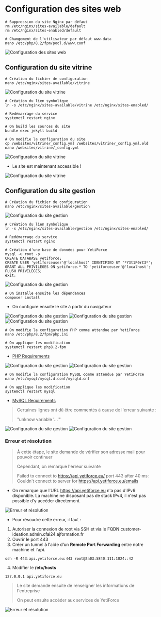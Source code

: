 # Configuration des sites web

```
# Suppression du site Nginx par défaut
rm /etc/nginx/sites-available/default
rm /etc/nginx/sites-enabled/default

# Changement de l'utilisateur par défaut www-data
nano /etc/php/8.2/fpm/pool.d/www.conf 
```

![Configuration des sites web](../Images/ConfigurationSitesWeb/ConfigurationSitesWeb12.png)

## Configuration du site vitrine

```
# Création du fichier de configuration
nano /etc/nginx/sites-available/vitrine
```

![Configuration du site vitrine](../Images/ConfigurationSitesWeb/ConfigurationSitesWeb1.png)

```
# Création du lien symbolique
ln -s /etc/nginx/sites-available/vitrine /etc/nginx/sites-enabled/

# Redémarrage du service
systemctl restart nginx

# On build les sources du site
bundle exec jekyll build

# On modifie la configuration du site
cp /websites/vitrine/_config.yml /websites/vitrine/_config.yml.old
nano /websites/vitrine/_config.yml
```

![Configuration du site vitrine](../Images/ConfigurationSitesWeb/ConfigurationSitesWeb3.png)

- Le site est maintenant accessible !

![Configuration du site vitrine](../Images/ConfigurationSitesWeb/ConfigurationSitesWeb17.png)

## Configuration du site gestion

```
# Création du fichier de configuration
nano /etc/nginx/sites-available/gestion
```

![Configuration du site gestion](../Images/ConfigurationSitesWeb/ConfigurationSitesWeb4.png)

```
# Création du lien symbolique
ln -s /etc/nginx/sites-available/gestion /etc/nginx/sites-enabled/

# Redémarrage du service
systemctl restart nginx

# Création d'une base de données pour YetiForce
mysql -u root -p
CREATE DATABASE yetiforce;
CREATE USER 'yetiforceuser'@'localhost' IDENTIFIED BY '*Y3t1F0rC3*';
GRANT ALL PRIVILEGES ON yetiforce.* TO 'yetiforceuser'@'localhost';
FLUSH PRIVILEGES;
exit;
```

![Configuration du site gestion](../Images/ConfigurationSitesWeb/ConfigurationSitesWeb5.png)

```
# On installe ensuite les dépendances
composer install
```

- On configure ensuite le site à partir du navigateur


![Configuration du site gestion](../Images/ConfigurationSitesWeb/ConfigurationSitesWeb7.png)
![Configuration du site gestion](../Images/ConfigurationSitesWeb/ConfigurationSitesWeb8.png)
![Configuration du site gestion](../Images/ConfigurationSitesWeb/ConfigurationSitesWeb9.png)

```
# On modifie la configuration PHP comme attendue par YetiForce
nano /etc/php/8.2/fpm/php.ini

# On applique les modification
systemctl restart php8.2-fpm
```

* [PHP Requirements](https://doc.yetiforce.com/introduction/requirements/#php-requirements)

![Configuration du site gestion](../Images/ConfigurationSitesWeb/ConfigurationSitesWeb10.png)
![Configuration du site gestion](../Images/ConfigurationSitesWeb/ConfigurationSitesWeb11.png)

```
# On modifie la configuration MySQL comme attendue par YetiForce
nano /etc/mysql/mysql.d.conf/mysqld.cnf

# On applique les modification
systemctl restart mysql
```

* [MySQL Requirements](https://doc.yetiforce.com/introduction/requirements/#database-engine-requirements-mariadbmysql)

> Certaines lignes ont dû être commentés à cause de l'erreur suivante :
>
> "unknow variable '...'"

![Configuration du site gestion](../Images/ConfigurationSitesWeb/ConfigurationSitesWeb13.png)
![Configuration du site gestion](../Images/ConfigurationSitesWeb/ConfigurationSitesWeb14.png)

### Erreur et résolution

> À cette étape, le site demande de vérifier son adresse mail pour pouvoir continuer
>
> Cependant, on remarque l'erreur suivante
>
> Failed to connect to https://api.yetiforce.eu/ port 443 after 40 ms: Couldn't connect to server for https://api.yetiforce.eu/emails

- On remarque que l'URL https://api.yetiforce.eu n'a pas d'IPv6 disponible. La machine ne disposant pas de stack IPv4, il n'est pas possible d'y accéder directement.

![Erreur et résolution](../Images/ConfigurationSitesWeb/ConfigurationSitesWeb16.png)

- Pour résoudre cette erreur, il faut :
1. Autoriser la connexion de root via SSH et via le FQDN customer-ideation.admin.cfai24.ajformation.fr
2. Ouvrir le port 443
3. Créer un tunnel à l'aide d'un **Remote Port Forwarding** entre notre machine et l'api.
```
ssh -R 443:api.yetiforce.eu:443 root@2a03:5840:111:1024::42
```

4. Modifier le **/etc/hosts**
```
127.0.0.1 api.yetiforce.eu
```

> Le site demande ensuite de renseigner les informations de l'entreprise
>
> On peut ensuite accéder aux services de YetiForce

![Erreur et résolution](../Images/ConfigurationSitesWeb/ConfigurationSitesWeb15.png)

